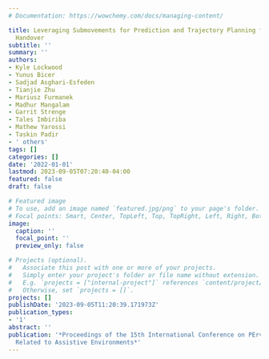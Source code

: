 ```yaml
---
# Documentation: https://wowchemy.com/docs/managing-content/

title: Leveraging Submovements for Prediction and Trajectory Planning for Human-Robot
  Handover
subtitle: ''
summary: ''
authors:
- Kyle Lockwood
- Yunus Bicer
- Sadjad Asghari-Esfeden
- Tianjie Zhu
- Mariusz Furmanek
- Madhur Mangalam
- Garrit Strenge
- Tales Imbiriba
- Mathew Yarossi
- Taskin Padir
- ' others'
tags: []
categories: []
date: '2022-01-01'
lastmod: 2023-09-05T07:20:40-04:00
featured: false
draft: false

# Featured image
# To use, add an image named `featured.jpg/png` to your page's folder.
# Focal points: Smart, Center, TopLeft, Top, TopRight, Left, Right, BottomLeft, Bottom, BottomRight.
image:
  caption: ''
  focal_point: ''
  preview_only: false

# Projects (optional).
#   Associate this post with one or more of your projects.
#   Simply enter your project's folder or file name without extension.
#   E.g. `projects = ["internal-project"]` references `content/project/deep-learning/index.md`.
#   Otherwise, set `projects = []`.
projects: []
publishDate: '2023-09-05T11:20:39.171973Z'
publication_types:
- '1'
abstract: ''
publication: '*Proceedings of the 15th International Conference on PErvasive Technologies
  Related to Assistive Environments*'
---
```

